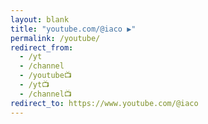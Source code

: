 ```yaml
---
layout: blank
title: "youtube.com/@iaco ▶️"
permalink: /youtube/
redirect_from:
  - /yt
  - /channel
  - /youtube📺
  - /yt📺
  - /channel📺
redirect_to: https://www.youtube.com/@iaco
---
```

